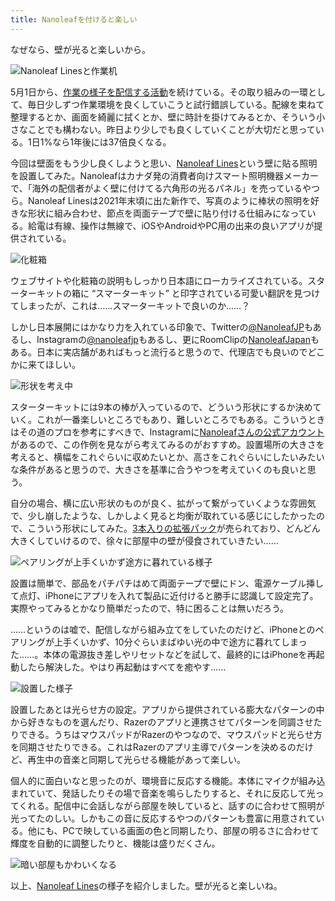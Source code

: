 ```yaml
---
title: Nanoleafを付けると楽しい
---
```

なぜなら、壁が光ると楽しいから。

![](https://lh3.googleusercontent.com/docs/ADP-6oHmeCQuouj83Onx4xDvFheonWxA6Re8K9b0F_evnEx3JlWBWWqlp13CKEjMm2V6st7BKEnMWTNyleM8aoFaVINjU38vqnPpXLjlxLgk3_na0GM5BdwBSe211CMPExOn4Z5sA_R4qMDomz9Qh4-039uPPwfa8Zyq2sIle6xS0ehjEUvvOhNA5TYygf-12HBTJcFtpWggAh4tcUhBHidPRWR2FGW1ZtRYG6wc2PC92z96DsKKRAYAOnKoTjnIte885M4447SlqFeG0Sq1m4DGLbQ0rtKu301BwA_y_9JS0PA4Z0ak7CPY8U9LCk05edxncc3rBIjcLpo34D9G2jYgx9BSu2NHhqlirppkh_oqHjBrA9ONvqhHMYq_THHUdt-ychmWL97FOAZBbrm-U7RBA6b6a31M2iluFJUHZcFz5jYu9jOFfQzevDnASnGv9yiXs_f-40NS4vKbFbJQ9eWUl_qOveX8d2zsW0q3a9RPMAVljGdGB75VsXfBmZWN1Rw12ruTLEF7AQ3rdepGpuBQpPgWOV4Gtxn7Wo0ieRwkysgfQ5lDbn8v6lXCQH08HAsBo6uzsKAL0vLVJ3zaxe1IZY0Sl3pziHuxeq5EFgS92zI5genmcecatUTaLWbor596VsyGST3UCvgN5LgtXWanIlz27UHfqcORvMTSL0wP4EUO_b5y8yReE0AKQFmSJigyHTWxsjrbaZv3nrx6A5JxZKpn1HzuS9eehd6jBd3JolWonGIpt_xFNB973WOZvL8u8uWNeun3FZTnJ_vnIm5Weo6GIB1jaMhKrHKxe0hQKipo2-8wF-Z7-0w9mrLajBr5iBX2Cmx821wxuDEVs2aj8dM5fwazH5PyELJNWvs6FCvo7qtPnnA2easePpTLu9zNssPOAFiRQrDgo8cG9iDozefkchlTIc12cC3u_e1nYsz5Ot3LcDRCiE2Y6i_Jb9WOsFAT5zPZVhK9Nxral7NLPpiBPwNOHAadEtt0aqHDZvk-gUDjW8I0hmsnKHhBI__2EQeafQqoKnDzUu-JF9h3p9oqtfpgS63K7ItZOiiSXSNB6pCJKo8wx15-kUfg0uw3-iKdjC042e6IBJ191eXwVcYVRIUexoy5G2LXdYTkBGN_b3VBOe-rrLCwHuUVJkLKZ5-Qvog8ISfBq_vZ5VmnZcbKI10yye1rgheiP6AalGL38gW3Bii04N7HfO4h3XnisVJ6KZhrO87YAwvw2cDULyQXx5wOwvsHyds8GbsihiCehdMbTg "Nanoleaf Linesと作業机")

5月1日から、[作業の様子を配信する活動](https://www.youtube.com/c/r7kamura)を続けている。その取り組みの一環として、毎日少しずつ作業環境を良くしていこうと試行錯誤している。配線を束ねて整理するとか、画面を綺麗に拭くとか、壁に時計を掛けてみるとか、そういう小さなことでも構わない。昨日より少しでも良くしていくことが大切だと思っている。1日1%なら1年後には37倍良くなる。

今回は壁面をもう少し良くしようと思い、[Nanoleaf Lines](https://www.amazon.co.jp/dp/B09MS3359S)という壁に貼る照明を設置してみた。Nanoleafはカナダ発の消費者向けスマート照明機器メーカーで、「海外の配信者がよく壁に付けてる六角形の光るパネル」を売っているやつら。Nanoleaf Linesは2021年末頃に出た新作で、写真のように棒状の照明を好きな形状に組み合わせ、節点を両面テープで壁に貼り付ける仕組みになっている。給電は有線、操作は無線で、iOSやAndroidやPC用の出来の良いアプリが提供されている。

![](https://lh3.googleusercontent.com/docs/ADP-6oHgEslPJUQrQRbKGz4VocWJi0wdINBn59kOFKeIDxh47iSo9sJ8dRxoFy_OIfUbbcxxPghOy5rL7R-tCEUWyzmADhE_5Jmg-G7FFNXMYDxsWt9Cwz2ubdKRwPwLwYFNx4RWopm7lyxGsPbUnny-POePQb30wHiFG-TfxCoKCAGpJ1xKfQ407zRsmkufCPxpZQOoairGctGWGKjsofGNl26NRJFD3GJNQ921_wZBmk3fOYzP9uUezoweB0AscosXjSbqKhmMFSt_TVQvU7_NG3mfH2fW_ggfv9bAJlVU9i7xTCSkm26QqUjhSmJqpCR9aGZSUCsVmmHhgJ0QUJhaj_AOWfz6D5ERJxjj-PSa-2_rZMsY01p1iZ6P63g3wulUtl6apW1hZYLhs4jqytM4Mw0FYBbgdu8DcGLNzwLz-Fq975YQMk0tFtRghcuC_KC0LdTz-pFKaEiFS_fFk-cvwhXqT_iAkiJTBvIrfMHbMDtiXhnDoULg_8aSckS1QI9_KcC_DTchNts7UTEYB74cg-VBXKPGEFUFOlJ88X5oR3a_PVQ8pS8JDmtlyxj360x-40o8oG8WpdAKFQz9UXbjOLCt2M-3KSgkhSxJTOyKyOjaEaewSZB4goILLWBDC4riS_dHmToG6bIrcL98WWwepqaOvcqo9EizNi62xoV5JP_QavVM9Y6utjHif0si1kQCLl_9Otbsu5k9Gh2P67rrU5JlIp9OufmBtIO-NQpwqJqsJ5IzEsNr9MR-7miNP64vTyKCA81Jq8BfxEs5ySIrtXgRyEs3xCJZiPv-wWBJUGDETerIwiswwgrVFKfhetEZmdVSbMLQ1-0980uNUSwkaEAdNxxT7IG0GvwMvR5fj8ZKdDgXMhPqfW6Ae5xLBQ4NeY07SRhnOR79E0fmIipmxeLm1lZt3r66TWuuwcnrOBEL5lo7duY5wJjk1NGmQBtnejqzyDVW76KF1r4QS8uD5Pj21m5kwzrsMCRfguN0owGnY8oR4d_4MBrU6qGJZu_fNqRH1aG0TbRkxj5RVjXV0NJKn3_vqnfPxuydi60tBUIxbKELTB5h6xfbT2rx7DCZLkiBQYvqIwpPDbOnDMT5q2p_NaPVpo0L8-vAaNfxJqDHeH6OhwT4O4x9JmTRW-be6cyd9qvg0W0kxYTqf0Sw5bCBgn5oK0BoKRFGmpirJljLzfJlL18d9lbiiYzqNkmgYfXThkKI04zJUzKX2aEL41KSnPp9FpT_Nng4SkBGros4E1WUCQ "化粧箱")

ウェブサイトや化粧箱の説明もしっかり日本語にローカライズされている。スターターキットの箱に “スマーターキット” と印字されている可愛い翻訳を見つけてしまったが、これは……スマーターキットで良いのか……？

しかし日本展開にはかなり力を入れている印象で、Twitterの[@NanoleafJP](https://twitter.com/NanoleafJP)もあるし、Instagramの[@nanoleafjp](https://www.instagram.com/nanoleafjp/)もあるし、更にRoomClipの[NanoleafJapan](https://roomclip.jp/myroom/5824865)もある。日本に実店舗があればもっと流行ると思うので、代理店でも良いのでどこかに来てほしい。

![](https://lh3.googleusercontent.com/docs/ADP-6oGAnqpLKm8fzTBAlWXQaiHYN42oI84lGhxxcWOzdyoDlVc-ZK1WQpVZsy8NBLMyiYbwxQQxFoIKfeUy6pgSw0LxX-C4rntGHE5H7qHjCj0BW8mc7m6wlhee5yHQ-T989nvK8LwquZpv2N_J9a3PGeqB5jf6l6MZA6FS2n0YkDZ_0mjWRm9-fIrprrha4c_ueaxPWJ5pDiGt6RyQ-R4Gj7jv169uJMCFrSNSDvldzFQOKmzGgAWQmULYU4LncZrQWrAjx2zad-gMRLWcQMPpxhDa1Qt4YPoL7fy6q2g8VbVF3MVLCtf12ohtAEIb4n1JK8lwE1cHcwnXfu1AtxJw2_BKeiCM6zBif3SdDGELX8neC6xQqjaTVCTr5qAQ4vnk6uoLxDZ8wBq2UGEnqvR30RbHA-jNrcVtbDNPS0L8Zf5R6T_1Y2jjAmI3EzRWeJAnOEIcRsA8dZsyVM4ScCzOx-B8-JKhoNRaac4lakmM2kf8A0fSJ_cjJ7lTLx90zvTnf6DdbGGRfKqxYhjKCqf1qso4td7IG8JK_x_aSabPXD6b1Hn2A14TbgKefKJynusc3PZieFBBrSkJEHOgXL_NlAjUrlCRDAgfAtxSx9eV4QjLleNo5vT2DTlD9qk12bDWhSgsa2qN7zTyD0C20YtWbHmWADnmko3d_jxwqdvgBm4Rnpb1FMd2XKfQiAq842I4N4_7KPb_lwWVpshWk7pmJWsIOTvDoBGBQ1gDQpfEs2xnjDVEAU6Qp_cxY8ECOmeVu8tvzzK-Dnw-k2QGM1Gd0VZeFT6x5vfDFav2rKNLXJxSAauKyCKjfuuFMdhowZDddFL3_4k3e_8nkpQSLSrd_bpnEDFGcH1vKCyMfTCbVEmK1JNmL1o4Ex6lAXFwWRWAmGNUGjotxZ5X62ukZLBBhxsmj_UnCeR-69nuk1NUWchF3uM38Ki8MX-Knqjv9HMxp3DUs-0j9yrosn0FbkHWjJFDKVCMmI2fehW9mfXMm15HoE06BeYbuex8Sa7B-ZBOEDyfOmkvj-7xkULaGzSaHSCj8kKWpPoso53fJsNXzvidf8MCfP1KeoHF2kJC0ImYJNfv59x3NUShG15Hd6JYmUKaaHmG_t9ZHXFOOqFKJdrrcesLqspW5ycpCdBT_A03r3rs9dUZx3Ho_X7jJjpK8TWBR3ycQm1XcT3XsoZOi_2JVETrqB4KhIifdcAGt2c8lbbfE274_ItdiAkc_nvV8yJKQmFD6_F-vih0LuPzzGk0tFpj "形状を考え中")

スターターキットには9本の棒が入っているので、どういう形状にするか決めていく。これが一番楽しいところでもあり、難しいところでもある。こういうときはその道のプロを参考にすべきで、Instagramに[Nanoleafさんの公式アカウント](https://www.instagram.com/nanoleaf/)があるので、この作例を見ながら考えてみるのがおすすめ。設置場所の大きさを考えると、横幅をこれぐらいに収めたいとか、高さをこれぐらいにしたいみたいな条件があると思うので、大きさを基準に合うやつを考えていくのも良いと思う。

自分の場合、横に広い形状のものが良く、拡がって繋がっていくような雰囲気で、少し崩したような、しかしよく見ると均衡が取れている感じにしたかったので、こういう形状にしてみた。[3本入りの拡張パック](https://www.amazon.co.jp/dp/B09JHSG2R5)が売られており、どんどん大きくしていけるので、徐々に部屋中の壁が侵食されていきたい……

![](https://lh3.googleusercontent.com/docs/ADP-6oF7k5cVVwBYymQAlMi_GHDkl-8cxqhJejv-8xkEUYHO19lWjgqj9FkxFXzRdHcaILX-YmrQkd-bVjljlzF-_NyisJkljfk1qXI7QLGivsYwgylyAo0eu1U7nTQ82UZNPInr_UyBPy095GI6iHArgJLdaPIaQesgTSQuDfUulXcklb906iFW7IYz0ric8k-aRkiTDq3zqEI63nALVnpPFmDK7h6M2DfIyWC4ahVzPO5QuoTN3b7ladObU49nixtZyrjFyWhD3TvAO1dVvHFgH1-bKE08Vll8sj-q7GSH9nhmnXkHDTlgeHMhY1TUroUscILGGi1vTK4vf6Pd2icprT-LJXGgm7iIgqL3W-pZ8YOjF8h3YGGdR7OgY6f6L4AY054AY0QBi_LXq1sUOMsbpXSzqlhSV-wo6mDNc4bhOpSGnc_V1NjgrmJWx7KUzaTWlX8V-QhbU02UV8RqV3hcs23BAYE_kwV2bjq-pk-8bE6J1uBnKum3ty2gb-71UzT-1k_Kgy_74vc_N-6xW8LDyKjDVa1ZY7n8R2ayT5fTNGX4wJGL9fgj7nebiT7ZAfr9hmwHTPHn6_1q5vpwN0PsgQafC6JP8yn752JF8PWnFodyM36cT6YmYCxQ1JIJEYzSU2mznzvT8nKY6CRfS9SeT_g9qRkIHzG1SOupYM7lvTds9SB0kWniYKuXBRvX74AduyjLzpytxSuU7qct6NvfzFA855mksoE9ppQQ1E7IX_XzEoIIPTtg8wQ9TVW6U90RSKjbAyIOsZuuKUf5YeUJmkp3JbVYva40Z9pSXtEToSuj116WofXQcELK4VMn1gUFzQw0lyrAoDhDtwwGeukcrAAXRQHfcuHW8lU9xEd83BhlOZaxsemAG4dayKy_1vDnzaj6HWyqa1tAAmpOFnLC3tOPnho5jlxrs3wOTnACTVZKlOaqflY_smoGXOP0jvc0Kp4720_rQ-6bK-CPgOgkjelSbY5OUDLsei454VkAk-LyRYK1MxqeSRb0vzHqzn3MELj-Z6lQ13ldKSa_HHTsOJUtGH54Na7-tEYu9XP7TJ_H9pP0EbqNUGlOhX_Tt38npDYFRKfYRccYQ8rODhn8dn3HuAmiKk6COAIRBua0dWt4UIrC87-kjiOZXT4DNPddqWhvUmJN8U3ckZMDtUzhQ54Icynwpbl87FIHFayIrQgS_TElvDbNJkpI3GUiTdxR67cTojNPbj4tEnK4ti7v0_aoemp_U8r4s_2Fdak96zoYAt7y "ペアリングが上手くいかず途方に暮れている様子")

設置は簡単で、部品をパチパチはめて両面テープで壁にドン、電源ケーブル挿して点灯、iPhoneにアプリを入れて製品に近付けると勝手に認識して設定完了。実際やってみるとかなり簡単だったので、特に困ることは無いだろう。

……というのは嘘で、配信しながら組み立てをしていたのだけど、iPhoneとのペアリングが上手くいかず、10分ぐらいまばゆい光の中で途方に暮れてしまった……。本体の電源抜き差しやリセットなどを試して、最終的にはiPhoneを再起動したら解決した。やはり再起動はすべてを癒やす……

![](https://lh3.googleusercontent.com/docs/ADP-6oG_YloVXCc6LZNcN8_dtj4UzR1L4Yby7q1AoEruUNGCWZRlhLrJznyomDPCiz8iUaqSS-6B7Y0uSu3UHi5yZN3eDAM1aC-YiHEfxubOTC2vlhJpv3uuMJOX4ceHGFMHXpZxam37YQmbsGVTwTq8syJgW9ZwqkJ82dmjc6bLt1jh3vUpzY5Hh8wxiazfGe-fpbmD7FXPPPTAg4i1f7-GPzt0q8iVLzDflV3sNOVbUMULLo6bM7HsDz9w1akjc06DGMUbl03pnyvBqagjyUvif1EuBAJPCvNGx5dH8x-kMkuT6O_mbK7t6xBL4g3a3TVcujeOtviXLs_nsb04_NUf1epi-tCE2L7ON0rm6WMmRtmOUoz6o7OvVkj8UjC-_uExxbhPt100nZ_sn-XCOR6st5RJ5gmqn1xWflCBEAn4mA-1xK1B7r2LnwAKDBbGAhHIjXe170_a6pK76-r3TZAkUR4HNPRcL3R6R7zdyu3iFtvO6cUT9T-bEz-dgcnXpggBpI-Rw1deCU9ie4LTgqLQb53wRo_4_sUyo4E4iBqX5U8vhi_dWcuebZ_UrvEoMjqxkK7EbtmgVYGs1nmEXJjQqTa83jgDiSHkTa1VYwpjKqyOcDeQDcLeyRPuPTmdn6-UJ6G3gMklXIyKikTzM-h5SitM6aEgwpmaQUWxWy7pm9WXBJL27XKq82jQwUIbezqU_fTYvxN8BWx3Vgicqn6-pUzrkfHTK4eTJd5qzQRpggn4mznAf8LF2utDWYpDY-Q5E7O2njhiIpLKAY38MxSpyiBS_0ufo9DWK_8B9_prKGNaoJ1up0_w4h-YIHzCIBiZaVMzfINWhtxhiFM7kmCiGn7CVmkKV8lhuMFDx01CRx7grAbBGJ4HPVxHkJ2WCH7MTQh5LLxx2LqD1m1meu7SK2jUCo3AosMntVWw-huUobKLK5DtRPaB13VS1Jh8X4HSJiCCbL2CGjbjkRWSkkZ9yur1_ULurh_hY0-0w-suRQi38eU1gHYAMMrIT_xweqmL-ModbcoFBJKUCKL765ITP3u4rZLtD9UDp_baBcXHlFPdaLpsiaSuKSVSkAk63fyhny9dH9Lgf6i4RmPA7srMLhpyi9qmfdwWr14SBwLDjTUdB4cdHUiRefW9hSRICys1b4VRbMj71hNhG444np9g2pm3XozHGiaiOXqjD1B9m8IyXOATUnH7sw3zHf8aoR34OZUln_-XUR3fxa696LLj9rbvi_PNBI6ptGL25YfLoLNjtULe9A "設置した様子")

設置したあとは光らせ方の設定。アプリから提供されている膨大なパターンの中から好きなものを選んだり、Razerのアプリと連携させてパターンを同調させたりできる。うちはマウスパッドがRazerのやつなので、マウスパッドと光らせ方を同期させたりできる。これはRazerのアプリ主導でパターンを決めるのだけど、再生中の音楽と同期して光らせる機能があって楽しい。

個人的に面白いなと思ったのが、環境音に反応する機能。本体にマイクが組み込まれていて、発話したりその場で音楽を鳴らしたりすると、それに反応して光ってくれる。配信中に会話しながら部屋を映していると、話すのに合わせて照明が光ってたのしい。しかもこの音に反応するやつのパターンも豊富に用意されている。他にも、PCで映している画面の色と同期したり、部屋の明るさに合わせて輝度を自動的に調整したりと、機能は盛りだくさん。

![](https://lh3.googleusercontent.com/docs/ADP-6oF0fDWkmYIbm_0OPcJYamQBZQuDg8Mr7XHicbULK2suKBbI3nRCB8vc9ym10D5_2E3hzFED7UfsAdhb_3QEhdnhGFtcFTtYV9ljgXipuU6BBN4ojfYnRPEd4pVePWV90iGn0X3NlSzbk4tt3R6UFvjhBy6yhha02ZJKYwI5Np-7pN1oaXjT5vlX3hon6WpPM6HrOAWWdYNRoC8zwK25IeiRDMJ-RQqRhmbO6hemUWQ6xNZqi6rQ3so86bT4RFH8Iv-_qoIlbKfF2ZbUSWGJuKCbqqW-cnT8C7wY6oIFUJB2xI96HHxrzLnJl0DLJ8THGr4Pbx8xNJxPy_c5JJkWQOzv36513IvLXakOq8IMa9jI27Z_xtw9qZUzKFn5fS2H8losVqcNVPr6R9bvWxoCgmIgiicHT3ca2j22HeJqsDy6W81r6_GGzDhnOaWSfmxYAx1lyXnj5wrIuvdRQm5rdytwQNApcEo7PlDcmTPT3aVJa8KiqaQ12KY5ZttrtEMnnhaDg4HYYpLO2op-p0JwmF3qQLeNGnEnWzkWKgea01yUO5raAquov2xa6-JTiPQ64KbaObHpAGobJ8wQgrIcS4BW1mzlM2gqlVBxZUbH71j8xJQVGY6fdgo7dyvcLuxp85L6DnMnmlabt77SRI10BafiPUcLU3jBA4K1t8GssRvsrf1cPHrVndN9LBCGyR0Clf5F-cJb4XVlIgFZ0dVJOlNoLXtsEYeLphTyhsfHDWdsXX-TtLetPCPpL6sGR1tluXEW0gOAs4b719Zw5Nc5hqaQ9UeRfRp1IQf_R9JYrtdLn_s2cECSW7iVo_xTSQq37CUChqeDOQElVO0xihStRy6dlLqvaOYhX_R9vbMjqltNmx7a5WxEKYGyl2dxRHh5M4izMVAZM4qC5NczCpb-yJbfFoW04E53kcMbE_YUEuu4nZ3HwjUrqR5PpsSwgaODlIVXfjgIMiEVylymJ1o4Vk3gH1TZjP-QMSlOIaEO-ALTRZ2zqe-AA2ua2DNyvpfb4OjEFdzwesRPT-biXv4v9J-sfUbKGxLeg3NrZHXK4dOKk3geDAz7wHYLygd5VYAsl-BwdR6d5F1Hdo0-OkPkeVk3DhuVburyPIjGw8WdCIKwzbHQqoO_-hTiLMOYXa9yFm_x4Vp7qJJCl-UTVhyYOkLGW7KJV47w0ONVXxO9nh-gZL70nYTNvAK7S0nFV7wowaP9Bs5ojT5oXiNmRaZ58IcMCtySFnW3bv6XuW0gPUIseZ8HmA "暗い部屋もかわいくなる")

以上、[Nanoleaf Lines](https://www.amazon.co.jp/dp/B09MS3359S)の様子を紹介しました。壁が光ると楽しいね。
